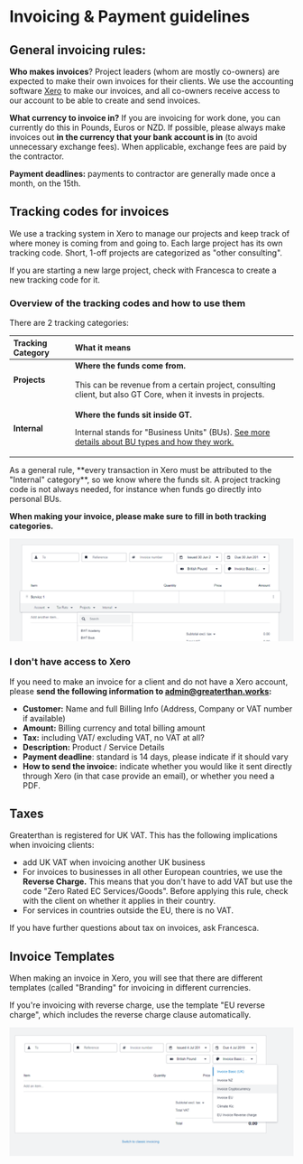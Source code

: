 # Invoicing & Payment guidelines

## **General invoicing rules:** 

**Who makes invoices**? Project leaders \(whom are mostly co-owners\) are expected to make their own invoices for their clients. We use the accounting software [Xero](http://xero.co) to make our invoices, and all co-owners receive access to our account to be able to create and send invoices. 

**What currency to invoice in?** If you are invoicing for work done, you can currently do this in Pounds, Euros or NZD. If possible, please always make invoices out **in the currency that your bank account is in** \(to avoid unnecessary exchange fees\). When applicable, exchange fees are paid by the contractor. 

**Payment deadlines:** payments to contractor are generally made once a month, on the 15th.  

## Tracking codes for invoices

We use a tracking system in Xero to manage our projects and keep track of where money is coming from and going to. Each large project has its own tracking code. Short, 1-off projects are categorized as "other consulting". 

If you are starting a new large project, check with Francesca to create a new tracking code for it. 

### Overview of the tracking codes and how to use them

There are 2 tracking categories:

<table>
  <thead>
    <tr>
      <th style="text-align:left">Tracking Category</th>
      <th style="text-align:left">What it means</th>
    </tr>
  </thead>
  <tbody>
    <tr>
      <td style="text-align:left"><b>Projects         </b>
      </td>
      <td style="text-align:left"><b>Where the funds come from.</b><em><br /><br /></em>This can be revenue
        from a certain project, consulting client, but also GT Core, when it invests
        in projects.</td>
    </tr>
    <tr>
      <td style="text-align:left"><b>Internal</b>
      </td>
      <td style="text-align:left">
        <p><b> Where the funds sit inside GT. </b>
          <br />
        </p>
        <p>Internal stands for &quot;Business Units&quot; (BUs). <a href="business-units.md">See more details about BU types and how they work.</a>
        </p>
      </td>
    </tr>
  </tbody>
</table>As a general rule, **every transaction in Xero must be attributed to the "Internal" category**, so we know where the funds sit. A project tracking code is not always needed, for instance when funds go directly into personal BUs. 

**When making your invoice, please make sure to fill in both tracking categories.** 

![](../../.gitbook/assets/image%20%288%29.png)



### I don't have access to Xero

If you need to make an invoice for a client and do not have a Xero account, please **send the following information to admin@greaterthan.works:** 

* **Customer:** Name and full Billing Info \(Address, Company or VAT number if available\)
* **Amount:** Billing currency and total billing amount
* **Tax:** including VAT/ excluding VAT, no VAT at all? 
* **Description:** Product / Service Details 
* **Payment deadline**: standard is 14 days, please indicate if it should vary
* **How to send the invoice:** indicate whether you would like it sent directly through Xero \(in that case provide an email\), or whether you need a PDF.  

## Taxes

Greaterthan is registered for UK VAT. This has the following implications when invoicing clients: 

* add UK VAT when invoicing another UK business 
* For invoices to businesses in all other European countries, we use the **Reverse Charge.**  This means that you don't have to add VAT but use the code "Zero Rated EC Services/Goods". Before applying this rule, check with the client on whether it applies in their country.
* For services in countries outside the EU, there is no VAT.

If you have further questions about tax on invoices, ask Francesca. 

## Invoice Templates

When making an invoice in Xero, you will see that there are different templates \(called "Branding" for invoicing in different currencies. 

If you're invoicing with reverse charge, use the template "EU reverse charge", which includes the reverse charge clause automatically. 

![](../../.gitbook/assets/image%20%285%29.png)



